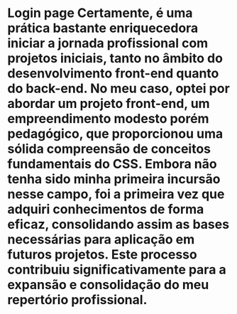 ﻿#  Login page Certamente, é uma prática bastante enriquecedora iniciar a jornada profissional com projetos iniciais, tanto no âmbito do desenvolvimento front-end quanto do back-end. No meu caso, optei por abordar um projeto front-end, um empreendimento modesto porém pedagógico, que proporcionou uma sólida compreensão de conceitos fundamentais do CSS. Embora não tenha sido minha primeira incursão nesse campo, foi a primeira vez que adquiri conhecimentos de forma eficaz, consolidando assim as bases necessárias para aplicação em futuros projetos. Este processo contribuiu significativamente para a expansão e consolidação do meu repertório profissional.
